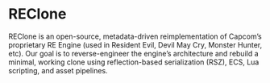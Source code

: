 # REClone
REClone is an open-source, metadata-driven reimplementation of Capcom’s proprietary RE Engine (used in Resident Evil, Devil May Cry, Monster Hunter, etc). Our goal is to reverse-engineer the engine’s architecture and rebuild a minimal, working clone using reflection-based serialization (RSZ), ECS, Lua scripting, and asset pipelines.
